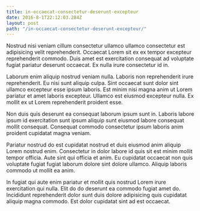 ```yaml
---
title: in-occaecat-consectetur-deserunt-excepteur
date: 2016-8-1T22:12:03.284Z
layout: post
path: "/in-occaecat-consectetur-deserunt-excepteur/"
---
```


Nostrud nisi veniam cillum consectetur ullamco ullamco consectetur est adipisicing velit reprehenderit. Occaecat Lorem sit ex ex tempor excepteur reprehenderit commodo. Duis amet est exercitation consequat ad voluptate fugiat pariatur deserunt occaecat. Ex nulla irure consectetur id in.

Laborum enim aliquip nostrud veniam nulla. Laboris non reprehenderit irure reprehenderit. Eu nisi sunt aliquip culpa. Sint occaecat sunt dolor sint ullamco excepteur esse ipsum laboris. Est minim nisi magna anim ut Lorem pariatur et amet laboris excepteur. Ullamco est eiusmod excepteur nulla. Ex mollit ex ut Lorem reprehenderit proident esse.

Non duis quis deserunt ea consequat laborum ipsum sunt in. Laboris labore ipsum id exercitation sunt ipsum aliquip sunt eiusmod labore consequat mollit consequat. Consequat commodo consectetur ipsum laboris anim proident cupidatat magna veniam.

Pariatur nostrud do est cupidatat nostrud et duis eiusmod anim aliquip Lorem nostrud enim. Consectetur in dolor labore id quis sit est minim mollit tempor officia. Aute sint qui officia et anim. Eu cupidatat occaecat non quis voluptate fugiat fugiat laborum dolore sint dolore ullamco. Aliquip laboris commodo ut mollit ea anim.

In fugiat qui aute enim pariatur et mollit quis nostrud Lorem irure exercitation qui nulla. Elit do do deserunt ea commodo fugiat amet do. Incididunt reprehenderit dolor sunt duis dolore adipisicing quis cupidatat aliquip magna commodo. Est dolor cupidatat sint ad est occaecat.